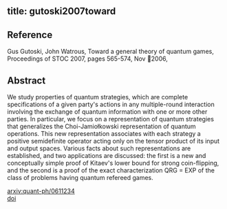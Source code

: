 title: gutoski2007toward
---


## Reference

Gus Gutoski, John Watrous, Toward a general theory of quantum games, Proceedings of STOC 2007, pages 565-574, Nov 2006,

## Abstract 
  We study properties of quantum strategies, which are complete specifications of a given party's actions in any multiple-round interaction involving the exchange of quantum information with one or more other parties. In particular, we focus on a representation of quantum strategies that generalizes the Choi-Jamiołkowski representation of quantum operations. This new representation associates with each strategy a positive semidefinite operator acting only on the tensor product of its input and output spaces. Various facts about such representations are established, and two applications are discussed: the first is a new and conceptually simple proof of Kitaev's lower bound for strong coin-flipping, and the second is a proof of the exact characterization QRG = EXP of the class of problems having quantum refereed games.
    

[arxiv:quant-ph/0611234](https://arxiv.org/abs/quant-ph/0611234)     
[doi](https://doi.org/10.1145/1250790.1250873)     
